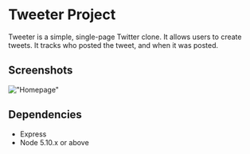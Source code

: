 # Tweeter Project

Tweeter is a simple, single-page Twitter clone. It allows users to create tweets. It tracks who posted the tweet, and when it was posted.

## Screenshots

!["Homepage"](public/images/tweeter_homepage.png)

## Dependencies

- Express
- Node 5.10.x or above
